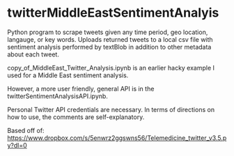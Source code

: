 # twitterMiddleEastSentimentAnalyis
Python program to scrape tweets given any time period, geo location, langauge, or key words. Uploads returned tweets to a local csv file with sentiment analysis performed by textBlob in addition to other metadata about each tweet. 


copy_of_MiddleEast_Twitter_Analysis.ipynb is an earlier hacky example I used for a Middle East sentiment analysis. 

However, a more user friendly, general API is in the twitterSentimentAnalysisAPI.ipynb. 

Personal Twitter API credentials are necessary. In terms of directions on how to use, the comments are self-explanatory. 

Based off of: https://www.dropbox.com/s/5enwrz2ggswns56/Telemedicine_twitter_v3.5.py?dl=0
